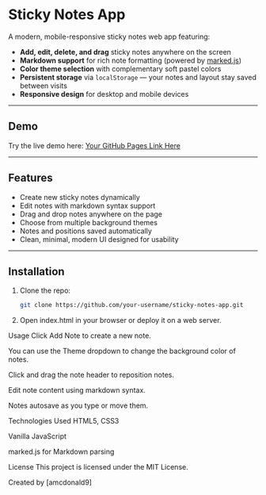# Sticky Notes App

A modern, mobile-responsive sticky notes web app featuring:

- **Add, edit, delete, and drag** sticky notes anywhere on the screen
- **Markdown support** for rich note formatting (powered by [marked.js](https://marked.js.org/))
- **Color theme selection** with complementary soft pastel colors
- **Persistent storage** via `localStorage` — your notes and layout stay saved between visits
- **Responsive design** for desktop and mobile devices

---

## Demo

Try the live demo here: [Your GitHub Pages Link Here](https://your-username.github.io/sticky-notes-app)

---

## Features

- Create new sticky notes dynamically
- Edit notes with markdown syntax support
- Drag and drop notes anywhere on the page
- Choose from multiple background themes
- Notes and positions saved automatically
- Clean, minimal, modern UI designed for usability

---

## Installation

1. Clone the repo:

   ```bash
   git clone https://github.com/your-username/sticky-notes-app.git

2. Open index.html in your browser or deploy it on a web server.

Usage
Click Add Note to create a new note.

You can use the Theme dropdown to change the background color of notes.

Click and drag the note header to reposition notes.

Edit note content using markdown syntax.

Notes autosave as you type or move them.

Technologies Used
HTML5, CSS3

Vanilla JavaScript

marked.js for Markdown parsing

License
This project is licensed under the MIT License.

Created by [amcdonald9]


